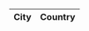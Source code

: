 <!doctype html>
<html lang="ru">

<head>
  <meta charset="UTF-8">
</head>

    
<body>


<table id="table">
    <thead>
        <tr>
            <th>City</th>
            <th>Country</th>
        </tr>
    </thead>
    <tbody>
    </tbody>
</table>

<script>

var items = [{
            city: 'Milano',
            country: 'Italy',
            link: 'details.html#42'
        },
        {
            city: 'London',
            country: 'England',
            link: 'details.html#10'
        },
        {
            city: 'Rome',
            country: 'Italy',
            link: 'details.html#39'
        }

    ];

    var container = document.getElementById("table").getElementsByTagName("tbody")[0];

    items.forEach(item => {
        var tr = document.createElement("tr");

        var cityName = document.createElement('a');
        cityName.href = item.link;
        cityName.innerHTML = item.city;

        var cityColumn = document.createElement('td');
        cityColumn.appendChild(cityName);

        var countryColumn = document.createElement('td');
        countryColumn.innerHTML = item.country;

        tr.appendChild(cityColumn);
        tr.appendChild(countryColumn);

        container.appendChild(tr);
    });

</script>

</body>

